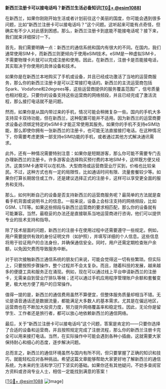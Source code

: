 **新西兰注册卡可以接电话吗？新西兰生活必备知识[[TG💪+ @esim1088](https://t.me/s/esim1088)]**

在新西兰，如果你刚刚开始生活或者计划前往这个美丽的国度，你可能会遇到很多问题，比如“新西兰注册卡可以接电话吗？”这个问题。这听起来可能有点奇怪，但确实有不少人对此感到困惑。那么，新西兰注册卡到底能不能接电话呢？接下来，我们就来详细探讨一下。

首先，我们需要明确一点：新西兰的通信系统和国内有很大的不同。在国内，我们通常使用SIM卡，而新西兰则更倾向于使用eSIM技术。eSIM是一种虚拟SIM卡，不需要物理卡片就可以完成注册和使用。因此，在新西兰，注册卡是否能接电话，其实取决于你使用的具体设备和技术。

如果你是在新西兰本地购买了手机或设备，并且已经成功激活了当地的运营商服务，那么你的新西兰注册卡是可以正常接打电话的。新西兰的主流运营商包括Spark、Vodafone和2degrees等，这些运营商提供的服务覆盖范围广，信号质量也相对稳定。只要你的设备支持这些运营商的网络频段，并且已经完成了激活流程，那么接打电话就不是问题。

然而，如果你是从国内带过来的手机，情况可能会稍微复杂一些。国内的手机大多支持双卡双待功能，但在新西兰，这种配置可能并不适用。因为新西兰的运营商要求设备必须绑定特定的eSIM卡才能正常使用其服务。如果你的手机不支持eSIM功能，那么即使你拥有一张新西兰的注册卡，也可能无法直接接打电话。在这种情况下，你需要考虑更换一部支持eSIM功能的手机，或者通过其他方式解决通讯需求。

此外，还有一种情况需要特别注意：如果你是短期游客，那么你可能不需要专门去办理新西兰的注册卡。许多游客会选择购买预付费的本地SIM卡，这样既方便又经济。这类SIM卡通常可以在机场、大型商场或运营商营业厅买到，价格也比较亲民。不过，这种方式也有一定的局限性，比如通话时间有限、流量套餐较少等。如果你打算长期居住或工作，还是建议选择正式的注册卡，这样可以享受更全面的服务和支持。

那么，如何判断自己的设备是否支持新西兰的运营商服务呢？最简单的方法就是查看手机背面或说明书上的信息。一般来说，设备上会标注支持的网络频段，比如GSM、LTE等。如果这些频段与新西兰运营商的要求相匹配，那么你的设备就有可能兼容。当然，最稳妥的办法还是直接联系当地运营商进行咨询，他们可以提供专业的技术支持和指导。

除了技术层面的问题，新西兰的注册卡在使用过程中还需要遵守一些规定。例如，用户需要提供有效的身份证明文件（如护照），并填写详细的个人信息。这些信息将用于验证用户的合法身份，并确保通信安全。同时，用户还需定期检查账户余额，以免因欠费而导致服务中断。

对于初次接触新西兰通信系统的朋友们来说，可能会觉得这一切有些繁琐。但实际上，只要按照步骤操作，整个过程并不会太复杂。而且，随着科技的发展，越来越多的便捷工具和服务正在涌现。例如，现在可以通过线上平台申请新西兰的注册卡，无需亲自到营业厅排队等候；还可以通过手机应用程序管理账户余额和套餐变更，极大地方便了用户的日常操作。

值得一提的是，新西兰的通信费用虽然不算便宜，但整体服务质量却相当不错。无论是语音通话还是数据流量，都能满足大多数人的基本需求。尤其是在偏远地区，运营商也在不断加大投资力度，努力提升网络覆盖率和稳定性。因此，无论你是留学生、工作者还是旅行者，都可以放心地依赖新西兰的通信网络。

最后，关于“新西兰注册卡可以接电话吗”这个问题，答案是肯定的——只要你选择了合适的设备和运营商，并且按照规定完成了注册流程，那么你的新西兰注册卡完全可以用来接打电话。当然，在实际操作中可能会遇到各种小插曲，这就需要大家保持耐心和细心的态度，逐步解决问题。

总而言之，新西兰的通信环境虽然与国内有所不同，但只要掌握了正确的知识和技巧，就能轻松应对各种挑战。希望这篇文章能够帮助大家更好地了解新西兰的通信系统，为未来的生活和学习打下坚实的基础。如果你还有其他疑问，不妨多查阅官方资料或咨询专业人士，相信一定能找到满意的答案！

[[TG💪+ @esim1088](https://t.me/s/esim1088) ![Image](https://i.postimg.cc/4NQfJmqS/Snipaste-2025-05-13-00-14-12.png)]